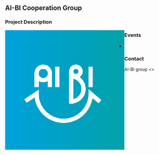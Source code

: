 ## AI-BI Cooperation Group



### Project Description


<img src="logo.png" alt="logo" style="float:left;width:390px;"/>



### Events

-


### Contact

AI-BI group <>
